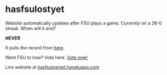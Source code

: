 hasfsulostyet
=============

Website automatically updates after FSU plays a game. Currently on a 28-0 streak. When will it end?

<b><i>NEVER</i></b>

It pulls the record from [here](http://www.fbschedules.com/ncaa-14/acc/2014-florida-state-seminoles-football-schedule.php).

Want FSU to lose? Vote here: [Vote now!](img/go.jpg)


Live website at [hasfsulostyet.herokuapp.com](http://hasfsulostyet.herokuapp.com/)
